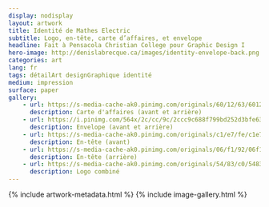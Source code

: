 ```yaml
---
display: nodisplay
layout: artwork
title: Identité de Mathes Electric
subtitle: Logo, en-tête, carte d’affaires, et envelope
headline: Fait à Pensacola Christian College pour Graphic Design I
hero-image: http://denislabrecque.ca/images/identity-envelope-back.png
categories: art
lang: fr
tags: détailArt designGraphique identité
medium: impression
surface: paper
gallery:
    - url: https://s-media-cache-ak0.pinimg.com/originals/60/12/63/601263bc71b6e14a376898bac6c8ce5c.png
      description: Carte d'affaires (avant et arrière)
    - url: https://i.pinimg.com/564x/2c/cc/9c/2ccc9c688f799bd252d3bfe63c3dd21f.jpg
      description: Envelope (avant et arrière)
    - url: https://s-media-cache-ak0.pinimg.com/originals/c1/e7/fe/c1e7fea3e0a0c076b9de0c2a332816e6.png
      description: En-tête (avant)
    - url: https://s-media-cache-ak0.pinimg.com/originals/06/f1/92/06f19264c34ecaf9986752eb2b5702ef.png
      description: En-tête (arrière)
    - url: https://s-media-cache-ak0.pinimg.com/originals/54/83/c0/5483c027b840a88828e97be59f649c7a.png
      description: Logo combiné
---
```

{% include artwork-metadata.html %}
{% include image-gallery.html %}
